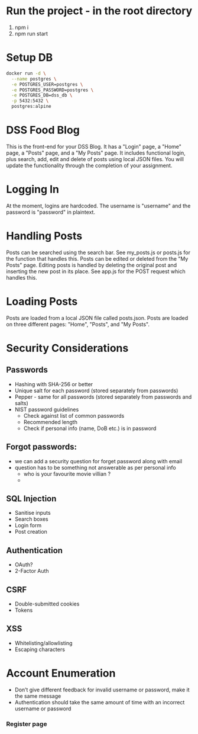 # Run the project - in the root directory 
  1. npm i
  2. npm run start


# Setup DB
```bash
docker run -d \
  --name postgres \
  -e POSTGRES_USER=postgres \
  -e POSTGRES_PASSWORD=postgres \
  -e POSTGRES_DB=dss_db \
  -p 5432:5432 \
  postgres:alpine
```

# DSS Food Blog
This is the front-end for your DSS Blog. It has a "Login" page, a "Home" page, a "Posts" page, and a "My Posts" page. It includes
functional login, plus search, add, edit and delete of posts using local JSON files. You will update the functionality through the completion of your assignment.

# Logging In
At the moment, logins are hardcoded. The username is "username" and the password is "password" in plaintext.

# Handling Posts
Posts can be searched using the search bar. See my_posts.js or posts.js for the function that handles this.
Posts can be edited or deleted from the "My Posts" page. Editing posts is handled by deleting the original post and inserting the new post in its place. See app.js for the POST request which handles this.

# Loading Posts
Posts are loaded from a local JSON file called posts.json. Posts are loaded on three different pages: "Home", "Posts", and "My Posts".

# Security Considerations
## Passwords
- Hashing with SHA-256 or better
- Unique salt for each password (stored separately from passwords)
- Pepper - same for all passwords (stored separately from passwords and salts)
- NIST password guidelines
  - Check against list of common passwords
  - Recommended length
  - Check if personal info (name, DoB etc.) is in password

## Forgot passwords:
  - we can add a security question for forget password along with email
  - question has to be something not answerable as per personal info
    - who is your favourite movie villian ?
    - 
## SQL Injection
- Sanitise inputs
- Search boxes
- Login form
- Post creation

## Authentication
- OAuth?
- 2-Factor Auth

## CSRF
- Double-submitted cookies
- Tokens

## XSS
- Whitelisting/allowlisting
- Escaping characters

# Account Enumeration
- Don’t give different feedback for invalid username or password, make it the same message
- Authentication should take the same amount of time with an incorrect username or password



### Register page

